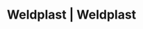 ---
Filename: "eshop-products-variant91"
Link: "file:/Users/vinayakpatel/Downloads/www.weldplast.cz/eshop_products_compare/add/eshop-products-variant91"
product_name: "null"
product_id: "null"
title: "Weldplast | Weldplast"
product_desc: ""
product_specs: ""
product_downloads: ""
href: ""
p_desc_2: ""
accessories: ""
similar_products: ""
---